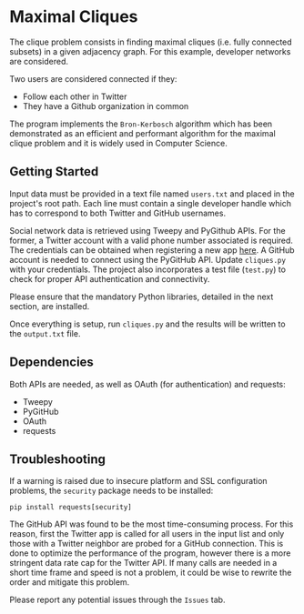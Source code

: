 # Maximal Cliques
The clique problem consists in finding maximal cliques (i.e. fully connected subsets) in a given adjacency graph. For this example, developer networks are considered.

Two users are considered connected if they:
* Follow each other in Twitter
* They have a Github organization in common

The program implements the `Bron-Kerbosch` algorithm which has been demonstrated as an efficient and performant algorithm for the maximal clique problem and it is widely used in Computer Science.

## Getting Started
Input data must be provided in a text file named `users.txt` and placed in the project's root path. Each line must contain a single developer handle which has to correspond to both Twitter and GitHub usernames.

Social network data is retrieved using Tweepy and PyGithub APIs. For the former, a Twitter account with a valid phone number associated is required. The credentials can be obtained when registering a new app [here](https://apps.twitter.com/). A GitHub account is needed to connect using the PyGitHub API. Update `cliques.py` with your credentials. The project also incorporates a test file (`test.py`) to check for proper API authentication and connectivity.

Please ensure that the mandatory Python libraries, detailed in the next section, are installed.

Once everything is setup, run `cliques.py` and the results will be written to the `output.txt` file.

## Dependencies

Both APIs are needed, as well as OAuth (for authentication) and requests:
* Tweepy
* PyGitHub
* OAuth
* requests

## Troubleshooting

If a warning is raised due to insecure platform and SSL configuration problems, the `security` package needs to be installed:
```
pip install requests[security]
```
The GitHub API was found to be the most time-consuming process. For this reason, first the Twitter app is called for all users in the input list and only those with a Twitter neighbor are probed for a GitHub connection. This is done to optimize the performance of the program, however there is a more stringent data rate cap for the Twitter API. If many calls are needed in a short time frame and speed is not a problem, it could be wise to rewrite the order and mitigate this problem.

Please report any potential issues through the `Issues` tab.




